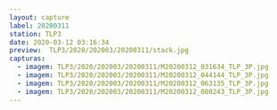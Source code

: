 ```yaml
---
layout: capture
label: 20200311
station: TLP3
date: 2020-03-12 03:16:34
preview:  TLP3/2020/202003/20200311/stack.jpg
capturas:
  - imagem: TLP3/2020/202003/20200311/M20200312_031634_TLP_3P.jpg
  - imagem: TLP3/2020/202003/20200311/M20200312_044144_TLP_3P.jpg
  - imagem: TLP3/2020/202003/20200311/M20200312_063135_TLP_3P.jpg
  - imagem: TLP3/2020/202003/20200311/M20200312_080243_TLP_3P.jpg
---
```

